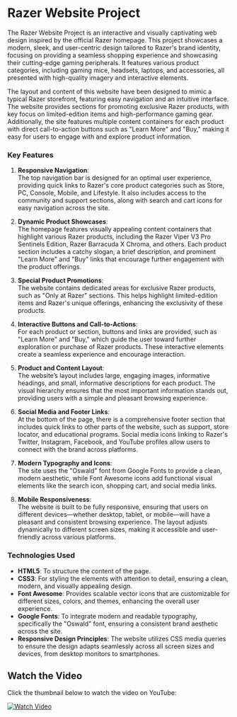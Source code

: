 
# Razer Website Project

The Razer Website Project is an interactive and visually captivating web design inspired by the official Razer homepage. This project showcases a modern, sleek, and user-centric design tailored to Razer's brand identity, focusing on providing a seamless shopping experience and showcasing their cutting-edge gaming peripherals. It features various product categories, including gaming mice, headsets, laptops, and accessories, all presented with high-quality imagery and interactive elements.

The layout and content of this website have been designed to mimic a typical Razer storefront, featuring easy navigation and an intuitive interface. The website provides sections for promoting exclusive Razer products, with key focus on limited-edition items and high-performance gaming gear. Additionally, the site features multiple content containers for each product with direct call-to-action buttons such as "Learn More" and "Buy," making it easy for users to engage with and explore product information. 

### Key Features

1. **Responsive Navigation**:  
   The top navigation bar is designed for an optimal user experience, providing quick links to Razer's core product categories such as Store, PC, Console, Mobile, and Lifestyle. It also includes access to the community and support sections, along with search and cart icons for easy navigation across the site.

2. **Dynamic Product Showcases**:  
   The homepage features visually appealing content containers that highlight various Razer products, including the Razer Viper V3 Pro Sentinels Edition, Razer Barracuda X Chroma, and others. Each product section includes a catchy slogan, a brief description, and prominent "Learn More" and "Buy" links that encourage further engagement with the product offerings.

3. **Special Product Promotions**:  
   The website contains dedicated areas for exclusive Razer products, such as "Only at Razer" sections. This helps highlight limited-edition items and Razer's unique offerings, enhancing the exclusivity of these products.

4. **Interactive Buttons and Call-to-Actions**:  
   For each product or section, buttons and links are provided, such as "Learn More" and "Buy," which guide the user toward further exploration or purchase of Razer products. These interactive elements create a seamless experience and encourage interaction.

5. **Product and Content Layout**:  
   The website’s layout includes large, engaging images, informative headings, and small, informative descriptions for each product. The visual hierarchy ensures that the most important information stands out, providing users with a simple and pleasant browsing experience.

6. **Social Media and Footer Links**:  
   At the bottom of the page, there is a comprehensive footer section that includes quick links to other parts of the website, such as support, store locator, and educational programs. Social media icons linking to Razer's Twitter, Instagram, Facebook, and YouTube profiles allow users to connect with the brand across platforms.

7. **Modern Typography and Icons**:  
   The site uses the "Oswald" font from Google Fonts to provide a clean, modern aesthetic, while Font Awesome icons add functional visual elements like the search icon, shopping cart, and social media links.

8. **Mobile Responsiveness**:  
   The website is built to be fully responsive, ensuring that users on different devices—whether desktop, tablet, or mobile—will have a pleasant and consistent browsing experience. The layout adjusts dynamically to different screen sizes, making it accessible and user-friendly across various platforms.

### Technologies Used

- **HTML5**: To structure the content of the page.
- **CSS3**: For styling the elements with attention to detail, ensuring a clean, modern, and visually appealing design.
- **Font Awesome**: Provides scalable vector icons that are customizable for different sizes, colors, and themes, enhancing the overall user experience.
- **Google Fonts**: To integrate modern and readable typography, specifically the "Oswald" font, ensuring a consistent brand aesthetic across the site.
- **Responsive Design Principles**: The website utilizes CSS media queries to ensure the design adapts seamlessly across all screen sizes and devices, from desktop monitors to smartphones.

## Watch the Video

Click the thumbnail below to watch the video on YouTube:

[![Watch Video](https://img.youtube.com/vi/1dj6WLlhZWo/0.jpg)](https://youtu.be/1dj6WLlhZWo?feature=shared)
